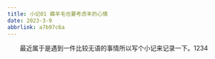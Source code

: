 ```yaml
---
title: 小记01 薅羊毛也要考虑羊的心情
date: 2023-3-9
abbrlink: a7b97c6a
---
```

&emsp;&emsp;最近属于是遇到一件比较无语的事情所以写个小记来记录一下。1234
